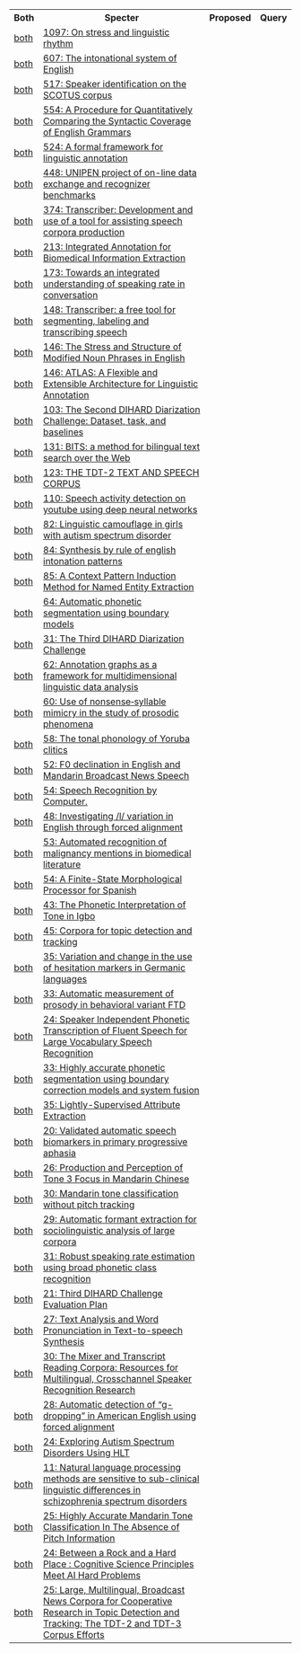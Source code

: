 <html><table><tr>
<th>Both</th>
<th>Specter</th>
<th>Proposed</th>
<th>Query</th>
</tr>
<tr>
<td><a href="both/140986621.md">both</a></td>
<td><a href="https://www.semanticscholar.org/paper/b8ec853894551c0e7a822df50dc04eccd613d46f">1097: On stress and linguistic rhythm</a></td>
</tr>
<tr>
<td><a href="both/60684796.md">both</a></td>
<td><a href="https://www.semanticscholar.org/paper/25b3f1e8cefd3bc6332517a872eec45c2852b3d5">607: The intonational system of English</a></td>
</tr>
<tr>
<td><a href="both/14761767.md">both</a></td>
<td><a href="https://www.semanticscholar.org/paper/5e5ed888bd2f603ada808a571a3f0d1d91dae7be">517: Speaker identification on the SCOTUS corpus</a></td>
</tr>
<tr>
<td><a href="both/17643319.md">both</a></td>
<td><a href="https://www.semanticscholar.org/paper/7689778171dc100bb636fc0e4e2ce4063967d3c9">554: A Procedure for Quantitatively Comparing the Syntactic Coverage of English Grammars</a></td>
</tr>
<tr>
<td><a href="both/695660.md">both</a></td>
<td><a href="https://www.semanticscholar.org/paper/5878469aeb7f4fa1ea5134a750eed00c28a0aa7d">524: A formal framework for linguistic annotation</a></td>
</tr>
<tr>
<td><a href="both/46942410.md">both</a></td>
<td><a href="https://www.semanticscholar.org/paper/841c2fd138791b06e4afa01ac2b828618343f1af">448: UNIPEN project of on-line data exchange and recognizer benchmarks</a></td>
</tr>
<tr>
<td><a href="both/206031206.md">both</a></td>
<td><a href="https://www.semanticscholar.org/paper/bc1b84b89ff45efd830cdafa52cd5d2269ad3703">374: Transcriber: Development and use of a tool for assisting speech corpora production</a></td>
</tr>
<tr>
<td><a href="both/1207763.md">both</a></td>
<td><a href="https://www.semanticscholar.org/paper/ac5fde6006f9aada3e98adfda001e92343912f13">213: Integrated Annotation for Biomedical Information Extraction</a></td>
</tr>
<tr>
<td><a href="both/5155722.md">both</a></td>
<td><a href="https://www.semanticscholar.org/paper/494507cb6b92e4ded5eac7849199f3202a9430d5">173: Towards an integrated understanding of speaking rate in conversation</a></td>
</tr>
<tr>
<td><a href="both/16395573.md">both</a></td>
<td><a href="https://www.semanticscholar.org/paper/df7e1bbe5b6eb2c9022fb52734faab6203762c88">148: Transcriber: a free tool for segmenting, labeling and transcribing speech</a></td>
</tr>
<tr>
<td><a href="both/16139926.md">both</a></td>
<td><a href="https://www.semanticscholar.org/paper/6f489548be30d1f3e2fae906e862632caebc4c79">146: The Stress and Structure of Modified Noun Phrases in English</a></td>
</tr>
<tr>
<td><a href="both/1045675.md">both</a></td>
<td><a href="https://www.semanticscholar.org/paper/da0f62bb45e80f8eee17cacbcb012212475abd1b">146: ATLAS: A Flexible and Extensible Architecture for Linguistic Annotation</a></td>
</tr>
<tr>
<td><a href="both/195069497.md">both</a></td>
<td><a href="https://www.semanticscholar.org/paper/ff88699c6bac1b289272c445581541ad66848044">103: The Second DIHARD Diarization Challenge: Dataset, task, and baselines</a></td>
</tr>
<tr>
<td><a href="both/15005332.md">both</a></td>
<td><a href="https://www.semanticscholar.org/paper/0d4c9f554da47b6f4de7106782bc65d4fe9dd728">131: BITS: a method for bilingual text search over the Web</a></td>
</tr>
<tr>
<td><a href="both/623908.md">both</a></td>
<td><a href="https://www.semanticscholar.org/paper/8097bbde7aa98093b66cfff682b9ff9fdb6db0ff">123: THE TDT-2 TEXT AND SPEECH CORPUS</a></td>
</tr>
<tr>
<td><a href="both/1424061.md">both</a></td>
<td><a href="https://www.semanticscholar.org/paper/e651c1ec20460ae0f0fcd95f705370090a3bb335">110: Speech activity detection on youtube using deep neural networks</a></td>
</tr>
<tr>
<td><a href="both/8865755.md">both</a></td>
<td><a href="https://www.semanticscholar.org/paper/b11e03b5193c0f95347793f230a3408227b20e75">82: Linguistic camouflage in girls with autism spectrum disorder</a></td>
</tr>
<tr>
<td><a href="both/2128535.md">both</a></td>
<td><a href="https://www.semanticscholar.org/paper/f29b2b83d956b2cf8dfb9d4eb54b91752886fe87">84: Synthesis by rule of english intonation patterns</a></td>
</tr>
<tr>
<td><a href="both/6184845.md">both</a></td>
<td><a href="https://www.semanticscholar.org/paper/05aed67d37cd4cf30a6a318b0b623fc1a11ae2e2">85: A Context Pattern Induction Method for Named Entity Extraction</a></td>
</tr>
<tr>
<td><a href="both/6542362.md">both</a></td>
<td><a href="https://www.semanticscholar.org/paper/f25411066bef24596a51ba85f905d180d9f0803f">64: Automatic phonetic segmentation using boundary models</a></td>
</tr>
<tr>
<td><a href="both/227254213.md">both</a></td>
<td><a href="https://www.semanticscholar.org/paper/0ae4e3325e9d18f933c6399fff0dce975de5aebd">31: The Third DIHARD Diarization Challenge</a></td>
</tr>
<tr>
<td><a href="both/58094.md">both</a></td>
<td><a href="https://www.semanticscholar.org/paper/09628286133ee0903cca5b960f3a4f31b175714e">62: Annotation graphs as a framework for multidimensional linguistic data analysis</a></td>
</tr>
<tr>
<td><a href="both/120618618.md">both</a></td>
<td><a href="https://www.semanticscholar.org/paper/423088f2d8d0fe530e6c8563082bfe2a8cbfbc18">60: Use of nonsense‐syllable mimicry in the study of prosodic phenomena</a></td>
</tr>
<tr>
<td><a href="both/16804207.md">both</a></td>
<td><a href="https://www.semanticscholar.org/paper/63f8a7f3a1a40abca994549ef677ea087d25d499">58: The tonal phonology of Yoruba clitics</a></td>
</tr>
<tr>
<td><a href="both/1104045.md">both</a></td>
<td><a href="https://www.semanticscholar.org/paper/5df503716fead0cc4ce55dfee31af964ff34657d">52: F0 declination in English and Mandarin Broadcast News Speech</a></td>
</tr>
<tr>
<td><a href="both/8012290.md">both</a></td>
<td><a href="https://www.semanticscholar.org/paper/ed64b172286d3a2c7e4c8dbe96ca47296473ac4b">54: Speech Recognition by Computer.</a></td>
</tr>
<tr>
<td><a href="both/9324404.md">both</a></td>
<td><a href="https://www.semanticscholar.org/paper/e68ec9de8a045fa82e3d94347eb3b7fc2be50a27">48: Investigating /l/ variation in English through forced alignment</a></td>
</tr>
<tr>
<td><a href="both/5442406.md">both</a></td>
<td><a href="https://www.semanticscholar.org/paper/f6208d15f79402ca9af2fe267af62d16f6f8ec6d">53: Automated recognition of malignancy mentions in biomedical literature</a></td>
</tr>
<tr>
<td><a href="both/1250892.md">both</a></td>
<td><a href="https://www.semanticscholar.org/paper/2bda6e56388735b0fc4b955fe5d7c783955d7aae">54: A Finite-State Morphological Processor for Spanish</a></td>
</tr>
<tr>
<td><a href="both/46798949.md">both</a></td>
<td><a href="https://www.semanticscholar.org/paper/aba05bf1a89b19cd6920bfe1ca5398c05cf36de8">43: The Phonetic Interpretation of Tone in Igbo</a></td>
</tr>
<tr>
<td><a href="both/53800272.md">both</a></td>
<td><a href="https://www.semanticscholar.org/paper/09a003598daa716673ce3e50b9ec7a13891f2c33">45: Corpora for topic detection and tracking</a></td>
</tr>
<tr>
<td><a href="both/15461984.md">both</a></td>
<td><a href="https://www.semanticscholar.org/paper/40bf351127db4e8fbf44953c6b971b7572da727c">35: Variation and change in the use of hesitation markers in Germanic languages</a></td>
</tr>
<tr>
<td><a href="both/27486566.md">both</a></td>
<td><a href="https://www.semanticscholar.org/paper/f952f3efad8519382db5b3cc2e4c9c2dd3e06bd6">33: Automatic measurement of prosody in behavioral variant FTD</a></td>
</tr>
<tr>
<td><a href="both/14520031.md">both</a></td>
<td><a href="https://www.semanticscholar.org/paper/91d036699b1caab981f77dded6b408d1fbfc18c7">24: Speaker Independent Phonetic Transcription of Fluent Speech for Large Vocabulary Speech Recognition</a></td>
</tr>
<tr>
<td><a href="both/1023758.md">both</a></td>
<td><a href="https://www.semanticscholar.org/paper/0c40b813b3c619999f3af46cae8f670b4cb6a467">33: Highly accurate phonetic segmentation using boundary correction models and system fusion</a></td>
</tr>
<tr>
<td><a href="both/5686769.md">both</a></td>
<td><a href="https://www.semanticscholar.org/paper/08eccd398c6c4cce412fbb47f7d0fc6f24b2cc48">35: Lightly-Supervised Attribute Extraction</a></td>
</tr>
<tr>
<td><a href="both/58016168.md">both</a></td>
<td><a href="https://www.semanticscholar.org/paper/123c3fbad7d19bec1448a3b1a6c1616e552d85b1">20: Validated automatic speech biomarkers in primary progressive aphasia</a></td>
</tr>
<tr>
<td><a href="both/18463395.md">both</a></td>
<td><a href="https://www.semanticscholar.org/paper/b72127398a33f6b80a0afcf2d8c2c64831447de4">26: Production and Perception of Tone 3 Focus in Mandarin Chinese</a></td>
</tr>
<tr>
<td><a href="both/15172344.md">both</a></td>
<td><a href="https://www.semanticscholar.org/paper/ebf497650959008dc316892abeda668a6ebb3980">30: Mandarin tone classification without pitch tracking</a></td>
</tr>
<tr>
<td><a href="both/10227668.md">both</a></td>
<td><a href="https://www.semanticscholar.org/paper/0d18884a20d7b44013fc92dbbe4dfc79860227f6">29: Automatic formant extraction for sociolinguistic analysis of large corpora</a></td>
</tr>
<tr>
<td><a href="both/5920571.md">both</a></td>
<td><a href="https://www.semanticscholar.org/paper/651737be048cc570fe7a2a420b3f478ff0a2b52a">31: Robust speaking rate estimation using broad phonetic class recognition</a></td>
</tr>
<tr>
<td><a href="both/219559287.md">both</a></td>
<td><a href="https://www.semanticscholar.org/paper/580b7f070ddd82d754cbd8267abc4700bc826692">21: Third DIHARD Challenge Evaluation Plan</a></td>
</tr>
<tr>
<td><a href="both/118055737.md">both</a></td>
<td><a href="https://www.semanticscholar.org/paper/b64cb73ed528d4960b43ba3aa94b238e2ad0fc8d">27: Text Analysis and Word Pronunciation in Text-to-speech Synthesis</a></td>
</tr>
<tr>
<td><a href="both/46057261.md">both</a></td>
<td><a href="https://www.semanticscholar.org/paper/d4f6457f1925449132c3bef51c7fa895ba20ba9d">30: The Mixer and Transcript Reading Corpora: Resources for Multilingual, Crosschannel Speaker Recognition Research</a></td>
</tr>
<tr>
<td><a href="both/17085784.md">both</a></td>
<td><a href="https://www.semanticscholar.org/paper/b329a60eefbc1fdb3edf54ca1f04955c0715f028">28: Automatic detection of “g-dropping” in American English using forced alignment</a></td>
</tr>
<tr>
<td><a href="both/1091975.md">both</a></td>
<td><a href="https://www.semanticscholar.org/paper/624296a8410191068f043159b2113cefa255c6b3">24: Exploring Autism Spectrum Disorders Using HLT</a></td>
</tr>
<tr>
<td><a href="both/234488624.md">both</a></td>
<td><a href="https://www.semanticscholar.org/paper/3a43f9016347454a0754396bad40010e6b7d9f28">11: Natural language processing methods are sensitive to sub-clinical linguistic differences in schizophrenia spectrum disorders</a></td>
</tr>
<tr>
<td><a href="both/13954843.md">both</a></td>
<td><a href="https://www.semanticscholar.org/paper/92cd30edf1413081dee69d8920691307f71ed7ff">25: Highly Accurate Mandarin Tone Classification In The Absence of Pitch Information</a></td>
</tr>
<tr>
<td><a href="both/12130015.md">both</a></td>
<td><a href="https://www.semanticscholar.org/paper/15f68fdeca95c7b5cd652cb6c072bc88ab0b0fcf">24: Between a Rock and a Hard Place : Cognitive Science Principles Meet AI Hard Problems</a></td>
</tr>
<tr>
<td><a href="both/38067901.md">both</a></td>
<td><a href="https://www.semanticscholar.org/paper/a19a405073feda02752412101100bc83909441a8">25: Large, Multilingual, Broadcast News Corpora for Cooperative Research in Topic Detection and Tracking: The TDT-2 and TDT-3 Corpus Efforts</a></td>
</tr>
</table></html>
